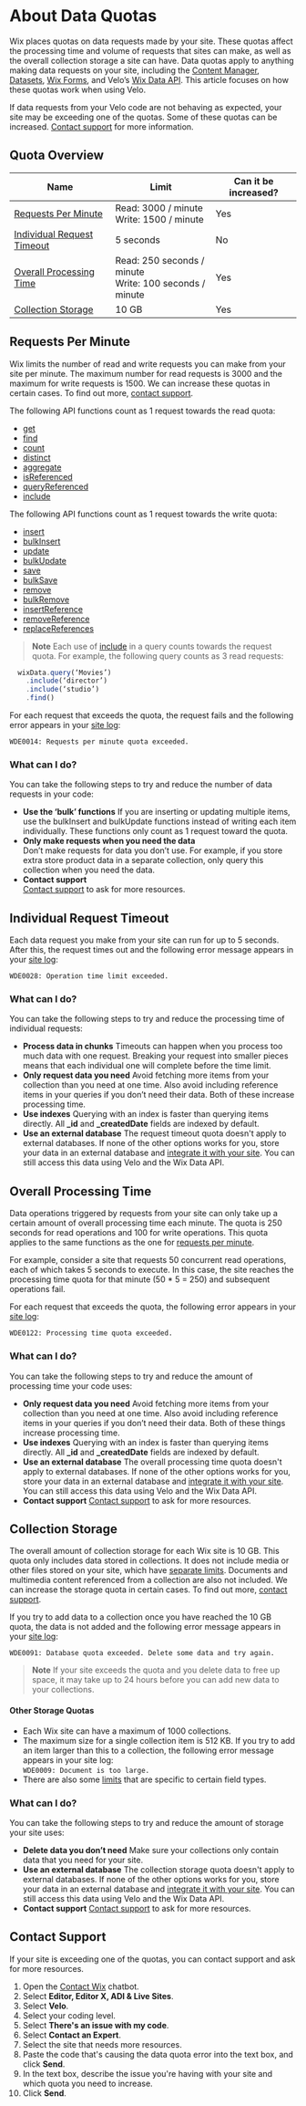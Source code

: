 

# About Data Quotas







Wix places quotas on data requests made by your site. These quotas affect the processing time and volume of requests that sites can make, as well as the overall collection storage a site can have. Data quotas apply to anything making data requests on your site, including the [Content Manager](https://support.wix.com/en/article/about-the-content-manager-7160473), [Datasets](https://support.wix.com/en/article/about-datasets-6368396), [Wix Forms](https://support.wix.com/en/article/wix-forms-an-overview), and Velo’s [Wix Data API](/wix-data). This article focuses on how these quotas work when using Velo.

If data requests from your Velo code are not behaving as expected, your site may be exceeding one of the quotas. Some of these quotas can be increased. [Contact support](https://support.wix.com/en/article/velo-about-data-quotas#contact-support) for more information.

## Quota Overview 

| Name | Limit | Can it be increased? |
| --- | --- | --- |
| [Requests Per Minute](https://support.wix.com/en/article/velo-about-data-quotas#requests-per-minute) | Read: 3000 / minute<br>Write: 1500 / minute | Yes |
| [Individual Request Timeout](https://support.wix.com/en/article/velo-about-data-quotas#individual-request-timeout) | 5 seconds | No |
| [Overall Processing Time](https://support.wix.com/en/article/velo-about-data-quotas#overall-processing-time) | Read: 250 seconds / minute<br>Write: 100 seconds / minute | Yes |
| [Collection Storage](https://support.wix.com/en/article/velo-about-data-quotas#collection-storage) | 10 GB | Yes |

## Requests Per Minute 

Wix limits the number of read and write requests you can make from your site per minute. The maximum number for read requests is 3000 and the maximum for write requests is 1500. We can increase these quotas in certain cases. To find out more, [contact support](https://support.wix.com/en/article/velo-about-data-quotas#contact-support).

The following API functions count as 1 request towards the read quota:

- [get](/wix-data/get)
- [find](/wix-data/wixdataquery/find)
- [count](/wix-data/wixdataquery/count)
- [distinct](/wix-data/wixdataquery/distinct)
- [aggregate](/wix-data/aggregate)
- [isReferenced](/wix-data/isreferenced)
- [queryReferenced](/wix-data/queryreferenced)
- [include](/wix-data/wixdataquery/include)

The following API functions count as 1 request towards the write quota:

- [insert](/wix-data/insert)
- [bulkInsert](/wix-data/bulkinsert)
- [update](/wix-data/update)
- [bulkUpdate](/wix-data/bulkupdate)
- [save](/wix-data/save)
- [bulkSave](/wix-data/bulksave)
- [remove](/wix-data/remove)
- [bulkRemove](/wix-data/bulkremove)
- [insertReference](/wix-data/insertreference)
- [removeReference](/wix-data/removereference)
- [replaceReferences](/wix-data/replacereferences)

> **Note**
> Each use of [include](/wix-data/wixdataquery/include) in a query counts towards the request quota. For example, the following query counts as 3 read requests:

```javascript
  wixData.query(‘Movies’)
    .include(‘director’)
    .include(‘studio’)
    .find()
```

For each request that exceeds the quota, the request fails and the following error appears in your [site log](https://support.wix.com/en/article/velo-about-site-monitoring):

`
WDE0014: Requests per minute quota exceeded.
`

### What can I do? 

You can take the following steps to try and reduce the number of data requests in your code:

-   **Use the ‘bulk’ functions**
    If you are inserting or updating multiple items, use the bulkInsert and bulkUpdate functions instead of writing each item individually. These functions only count as 1 request toward the quota.
-   **Only make requests when you need the data**  
    Don’t make requests for data you don’t use. For example, if you store extra store product data in a separate collection, only query this collection when you need the data.
-   **Contact support**  
    [Contact support](https://support.wix.com/en/article/velo-about-data-quotas#contact-support) to ask for more resources.

## Individual Request Timeout 

Each data request you make from your site can run for up to 5 seconds. After this, the request times out and the following error message appears in your [site log](https://support.wix.com/en/article/velo-about-site-monitoring):

`
WDE0028: Operation time limit exceeded.
`

### What can I do? 

You can take the following steps to try and reduce the processing time of individual requests:

-   **Process data in chunks**
    Timeouts can happen when you process too much data with one request. Breaking your request into smaller pieces means that each individual one will complete before the time limit.
-   **Only request data you need**
    Avoid fetching more items from your collection than you need at one time. Also avoid including reference items in your queries if you don’t need their data. Both of these increase processing time.
-   **Use indexes**
    Querying with an index is faster than querying items directly. All **\_id** and **\_createdDate** fields are indexed by default.
-   **Use an external database**
    The request timeout quota doesn't apply to external databases. If none of the other options works for you, store your data in an external database and [integrate it with your site](https://support.wix.com/en/article/velo-adding-and-deleting-an-external-database-collection). You can still access this data using Velo and the Wix Data API.

## Overall Processing Time 

Data operations triggered by requests from your site can only take up a certain amount of overall processing time each minute. The quota is 250 seconds for read operations and 100 for write operations. This quota applies to the same functions as the one for [requests per minute](https://docs.google.com/document/d/1CX4Q9QQbBba5Gd6hXIQXdoF9nMmGe_bpXKxPqMFNKP0/edit#heading=h.9rak1u4ndwm0).

For example, consider a site that requests 50 concurrent read operations, each of which takes 5 seconds to execute. In this case, the site reaches the processing time quota for that minute (50 \* 5 = 250) and subsequent operations fail.

For each request that exceeds the quota, the following error appears in your [site log](https://support.wix.com/en/article/velo-about-site-monitoring):

`
WDE0122: Processing time quota exceeded.
`

### What can I do? 

You can take the following steps to try and reduce the amount of processing time your code uses:

-   **Only request data you need**
    Avoid fetching more items from your collection than you need at one time. Also avoid including reference items in your queries if you don’t need their data. Both of these things increase processing time.
-   **Use indexes**
    Querying with an index is faster than querying items directly. All **\_id** and **\_createdDate** fields are indexed by default.
-   **Use an external database**
    The overall processing time quota doesn't apply to external databases. If none of the other options works for you, store your data in an external database and [integrate it with your site](https://support.wix.com/en/article/velo-adding-and-deleting-an-external-database-collection). You can still access this data using Velo and the Wix Data API.
-   **Contact support**
    [Contact support](https://support.wix.com/en/article/velo-about-data-quotas#contact-support) to ask for more resources.

## Collection Storage 

The overall amount of collection storage for each Wix site is 10 GB. This quota only includes data stored in collections. It does not include media or other files stored on your site, which have [separate limits](https://support.wix.com/en/article/about-storage-and-bandwidth). Documents and multimedia content referenced from a collection are also not included. We can increase the storage quota in certain cases. To find out more, [contact support](https://support.wix.com/en/article/velo-about-data-quotas#contact-support).

If you try to add data to a collection once you have reached the 10 GB quota, the data is not added and the following error message appears in your [site log](https://support.wix.com/en/article/velo-about-site-monitoring):

`
WDE0091: Database quota exceeded. Delete some data and try again.
`

> **Note**
> If your site exceeds the quota and you delete data to free up space, it may take up to 24 hours before you can add new data to your collections.

#### Other Storage Quotas 

-   Each Wix site can have a maximum of 1000 collections.
-   The maximum size for a single collection item is 512 KB. If you try to add an item larger than this to a collection, the following error message appears in your site log:  
    `WDE0009: Document is too large.`
-   There are also some [limits](https://support.wix.com/en/article/field-type-support-and-limitations-in-the-content-manager) that are specific to certain field types.

### What can I do? 

You can take the following steps to try and reduce the amount of storage your site uses:

-   **Delete data you don’t need**
    Make sure your collections only contain data that you need for your site.
-   **Use an external database**
    The collection storage quota doesn't apply to external databases. If none of the other options works for you, store your data in an external database and [integrate it with your site](https://support.wix.com/en/article/velo-adding-and-deleting-an-external-database-collection). You can still access this data using Velo and the Wix Data API.
-   **Contact support**
    [Contact support](https://support.wix.com/en/article/velo-about-data-quotas#contact-support) to ask for more resources.

## Contact Support 

If your site is exceeding one of the quotas, you can contact support and ask for more resources.

1.  Open the [Contact Wix](https://www.wix.com/contact) chatbot.
2.  Select **Editor, Editor X, ADI & Live Sites**.  
3.  Select **Velo**.  
4.  Select your coding level.
5.  Select **There's an issue with my code**.
6.  Select **Contact an Expert**.
7.  Select the site that needs more resources.
8.  Paste the code that's causing the data quota error into the text box, and click **Send**.
9.  In the text box, describe the issue you're having with your site and which quota you need to increase.
10.  Click **Send**.